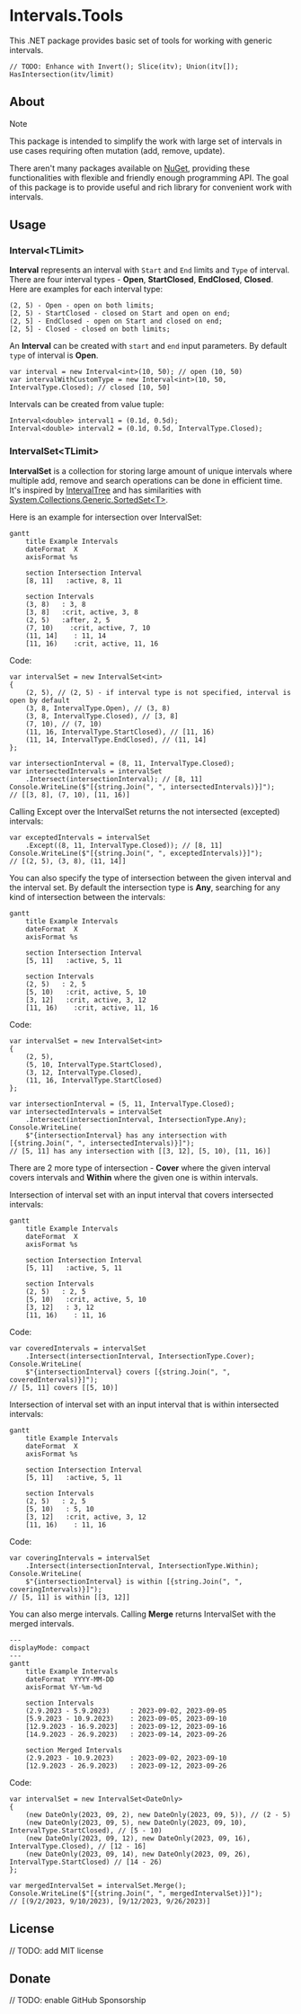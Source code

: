 # Intervals.Tools

This .NET package provides basic set of tools for working with generic intervals.

`// TODO: Enhance with Invert(); Slice(itv); Union(itv[]); HasIntersection(itv/limit)`

## About

> [!NOTE]
> This package is intended to simplify the work with large set of intervals in use cases requiring often mutation (add, remove, update).

There aren't many packages available on [NuGet](https://www.nuget.org/), providing these functionalities with flexible and friendly enough programming API. The goal of this package is to provide useful and rich library for convenient work with intervals.

## Usage

### Interval\<TLimit\>

**Interval** represents an interval with `Start` and `End` limits and `Type` of interval. There are four interval types - **Open**, **StartClosed**, **EndClosed**, **Closed**. Here are examples for each interval type:

```
(2, 5) - Open - open on both limits;
[2, 5) - StartClosed - closed on Start and open on end;
(2, 5] - EndClosed - open on Start and closed on end;
[2, 5] - Closed - closed on both limits;
```

An **Interval** can be created with `start` and `end` input parameters. By default `type` of interval is **Open**.

```CSharp
var interval = new Interval<int>(10, 50); // open (10, 50)
var intervalWithCustomType = new Interval<int>(10, 50, IntervalType.Closed); // closed [10, 50]
```

Intervals can be created from value tuple:

```CSharp
Interval<double> interval1 = (0.1d, 0.5d);
Interval<double> interval2 = (0.1d, 0.5d, IntervalType.Closed);
```

### IntervalSet\<TLimit\>

**IntervalSet** is a collection for storing large amount of unique intervals where multiple add, remove and search operations can be done in efficient time. It's inspired by [IntervalTree](https://github.com/mbuchetics/RangeTree) and has similarities with [System.Collections.Generic.SortedSet\<T\>](https://learn.microsoft.com/en-us/dotnet/api/system.collections.generic.sortedset-1).

Here is an example for intersection over IntervalSet:

```mermaid
gantt
    title Example Intervals
    dateFormat  X
    axisFormat %s

    section Intersection Interval
    [8, 11]   :active, 8, 11

    section Intervals
    (3, 8)   : 3, 8
    [3, 8]   :crit, active, 3, 8
    (2, 5)   :after, 2, 5
    (7, 10)    :crit, active, 7, 10
    (11, 14]    : 11, 14
    [11, 16)    :crit, active, 11, 16
```

Code:

```CSharp
var intervalSet = new IntervalSet<int>
{
    (2, 5), // (2, 5) - if interval type is not specified, interval is open by default
    (3, 8, IntervalType.Open), // (3, 8)
    (3, 8, IntervalType.Closed), // [3, 8]
    (7, 10), // (7, 10)
    (11, 16, IntervalType.StartClosed), // [11, 16)
    (11, 14, IntervalType.EndClosed), // (11, 14]
};

var intersectionInterval = (8, 11, IntervalType.Closed);
var intersectedIntervals = intervalSet
    .Intersect(intersectionInterval); // [8, 11]
Console.WriteLine($"[{string.Join(", ", intersectedIntervals)}]");
// [[3, 8], (7, 10), [11, 16)]
```

Calling Except over the IntervalSet returns the not intersected (excepted) intervals:

```CSharp
var exceptedIntervals = intervalSet
    .Except((8, 11, IntervalType.Closed)); // [8, 11]
Console.WriteLine($"[{string.Join(", ", exceptedIntervals)}]");
// [(2, 5), (3, 8), (11, 14]]
```

You can also specify the type of intersection between the given interval and the interval set. By default the intersection type is **Any**, searching for any kind of intersection between the intervals:

```mermaid
gantt
    title Example Intervals
    dateFormat  X
    axisFormat %s

    section Intersection Interval
    [5, 11]   :active, 5, 11

    section Intervals
    (2, 5)   : 2, 5
    [5, 10)   :crit, active, 5, 10
    [3, 12]   :crit, active, 3, 12
    [11, 16)    :crit, active, 11, 16
```

Code:

```CSharp
var intervalSet = new IntervalSet<int>
{
    (2, 5),
    (5, 10, IntervalType.StartClosed),
    (3, 12, IntervalType.Closed),
    (11, 16, IntervalType.StartClosed)
};

var intersectionInterval = (5, 11, IntervalType.Closed);
var intersectedIntervals = intervalSet
    .Intersect(intersectionInterval, IntersectionType.Any);
Console.WriteLine(
    $"{intersectionInterval} has any intersection with [{string.Join(", ", intersectedIntervals)}]");
// [5, 11] has any intersection with [[3, 12], [5, 10), [11, 16)]
```

There are 2 more type of intersection - **Cover** where the given interval covers intervals and **Within** where the given one is within intervals.

Intersection of interval set with an input interval that covers intersected intervals:

```mermaid
gantt
    title Example Intervals
    dateFormat  X
    axisFormat %s

    section Intersection Interval
    [5, 11]   :active, 5, 11

    section Intervals
    (2, 5)   : 2, 5
    [5, 10)   :crit, active, 5, 10
    [3, 12]   : 3, 12
    [11, 16)    : 11, 16
```

Code:

```CSharp
var coveredIntervals = intervalSet
    .Intersect(intersectionInterval, IntersectionType.Cover);
Console.WriteLine(
    $"{intersectionInterval} covers [{string.Join(", ", coveredIntervals)}]");
// [5, 11] covers [[5, 10)]
```

Intersection of interval set with an input interval that is within intersected intervals:

```mermaid
gantt
    title Example Intervals
    dateFormat  X
    axisFormat %s

    section Intersection Interval
    [5, 11]   :active, 5, 11

    section Intervals
    (2, 5)   : 2, 5
    [5, 10)   : 5, 10
    [3, 12]   :crit, active, 3, 12
    [11, 16)    : 11, 16
```

Code:

```CSharp
var coveringIntervals = intervalSet
    .Intersect(intersectionInterval, IntersectionType.Within);
Console.WriteLine(
    $"{intersectionInterval} is within [{string.Join(", ", coveringIntervals)}]");
// [5, 11] is within [[3, 12]]
```

You can also merge intervals. Calling **Merge** returns IntervalSet with the merged intervals.

```mermaid
---
displayMode: compact
---
gantt
    title Example Intervals
    dateFormat  YYYY-MM-DD
    axisFormat %Y-%m-%d

    section Intervals
    (2.9.2023 - 5.9.2023)     : 2023-09-02, 2023-09-05
    [5.9.2023 - 10.9.2023)    : 2023-09-05, 2023-09-10
    [12.9.2023 - 16.9.2023]   : 2023-09-12, 2023-09-16
    [14.9.2023 - 26.9.2023)   : 2023-09-14, 2023-09-26

    section Merged Intervals
    (2.9.2023 - 10.9.2023)    : 2023-09-02, 2023-09-10
    [12.9.2023 - 26.9.2023)   : 2023-09-12, 2023-09-26
```

Code:

```CSharp
var intervalSet = new IntervalSet<DateOnly>
{
    (new DateOnly(2023, 09, 2), new DateOnly(2023, 09, 5)), // (2 - 5)
    (new DateOnly(2023, 09, 5), new DateOnly(2023, 09, 10), IntervalType.StartClosed), // [5 - 10)
    (new DateOnly(2023, 09, 12), new DateOnly(2023, 09, 16), IntervalType.Closed), // [12 - 16]
    (new DateOnly(2023, 09, 14), new DateOnly(2023, 09, 26), IntervalType.StartClosed) // [14 - 26)
};

var mergedIntervalSet = intervalSet.Merge();
Console.WriteLine($"[{string.Join(", ", mergedIntervalSet)}]");
// [(9/2/2023, 9/10/2023), [9/12/2023, 9/26/2023)]
```

## License

// TODO: add MIT license

## Donate

// TODO: enable GitHub Sponsorship
